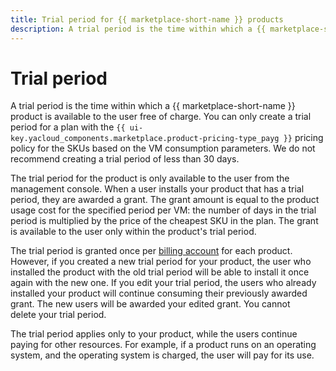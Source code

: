 ```yaml
---
title: Trial period for {{ marketplace-short-name }} products
description: A trial period is the time within which a {{ marketplace-short-name }} product is available to the user free of charge.
---
```


# Trial period

A trial period is the time within which a {{ marketplace-short-name }} product is available to the user free of charge. You can only create a trial period for a plan with the `{{ ui-key.yacloud_components.marketplace.product-pricing-type_payg }}` pricing policy for the SKUs based on the VM consumption parameters. We do not recommend creating a trial period of less than 30 days.

The trial period for the product is only available to the user from the management console. When a user installs your product that has a trial period, they are awarded a grant. The grant amount is equal to the product usage cost for the specified period per VM: the number of days in the trial period is multiplied by the price of the cheapest SKU in the plan. The grant is available to the user only within the product's trial period.

The trial period is granted once per [billing account](../../billing/concepts/billing-account.md) for each product. However, if you created a new trial period for your product, the user who installed the product with the old trial period will be able to install it once again with the new one. If you edit your trial period, the users who already installed your product will continue consuming their previously awarded grant. The new users will be awarded your edited grant. You cannot delete your trial period.

The trial period applies only to your product, while the users continue paying for other resources. For example, if a product runs on an operating system, and the operating system is charged, the user will pay for its use.
